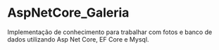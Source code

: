 # AspNetCore_Galeria
Implementação de conhecimento para trabalhar com fotos e banco de dados utilizando Asp Net Core, EF Core e Mysql.
